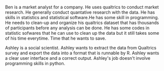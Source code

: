 Ben is a market analyst for a company. He uses qualtrics to conduct market research.
He generally conduct quantative research with the data. 
He has skills in statistics and statistical software.He has some skill in programming.
He needs to clean-up and organize his qualtrics dataset that has thousands of participants before any analysis can be done. 
He has some codes in statistic sofwares that he can use to clean up the data but it still takes some of his time everytime. Time that he wants to save.

Ashley is a social scientist. 
Ashley wants to extract the data from Qualtrics survey and export the data into a format that is runnable by R. 
Ashley wants a clear user interface and a correct output. 
Ashley's job doesn't involve programming skills in python.
